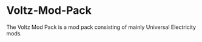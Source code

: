 Voltz-Mod-Pack
==============

The Voltz Mod Pack is a mod pack consisting of mainly Universal Electricity mods.